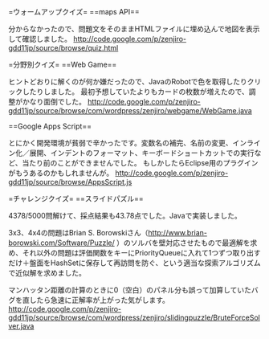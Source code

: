=ウォームアップクイズ=
==maps API==

分からなかったので、問題文をそのままHTMLファイルに埋め込んで地図を表示して確認しました。
http://code.google.com/p/zenjiro-gdd11jp/source/browse/quiz.html

=分野別クイズ=
==Web Game==

ヒントどおりに解くのが何か嫌だったので、JavaのRobotで色を取得したりクリックしたりしました。
最初予想していたよりもカードの枚数が増えたので、調整がかなり面倒でした。
http://code.google.com/p/zenjiro-gdd11jp/source/browse/com/wordpress/zenjiro/webgame/WebGame.java

==Google Apps Script==

とにかく開発環境が貧弱で辛かったです。変数名の補完、名前の変更、インライン化／展開、インデントのフォーマット、キーボードショートカットでの実行など、当たり前のことができませんでした。
もしかしたらEclipse用のプラグインがもうあるのかもしれませんが。
http://code.google.com/p/zenjiro-gdd11jp/source/browse/AppsScript.js

=チャレンジクイズ=
==スライドパズル==

4378/5000問解けて、採点結果も43.78点でした。Javaで実装しました。

3x3、4x4の問題はBrian S. Borowskiさん（http://www.brian-borowski.com/Software/Puzzle/ ）のソルバを壁対応させたもので最適解を求め、それ以外の問題は評価関数をキーにPriorityQueueに入れて1つずつ取り出すだけ＋盤面をHashSetに保存して再訪問を防ぐ、という適当な探索アルゴリズムで近似解を求めました。

マンハッタン距離の計算のときに0（空白）のパネル分も誤って加算していたバグを直したら急速に正解率が上がった気がします。
http://code.google.com/p/zenjiro-gdd11jp/source/browse/com/wordpress/zenjiro/slidingpuzzle/BruteForceSolver.java
